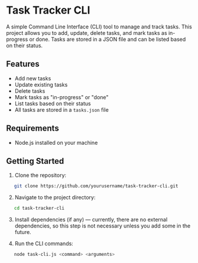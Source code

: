 # Task Tracker CLI

A simple Command Line Interface (CLI) tool to manage and track tasks. This project allows you to add, update, delete tasks, and mark tasks as in-progress or done. Tasks are stored in a JSON file and can be listed based on their status.

## Features

- Add new tasks
- Update existing tasks
- Delete tasks
- Mark tasks as "in-progress" or "done"
- List tasks based on their status
- All tasks are stored in a `tasks.json` file

## Requirements

- Node.js installed on your machine

## Getting Started

1. Clone the repository:

```bash
   git clone https://github.com/yourusername/task-tracker-cli.git
```

2. Navigate to the project directory:
```bash
   cd task-tracker-cli
```

3. Install dependencies (if any) — currently, there are no external dependencies, so this step is not necessary unless you add some in the future.

4. Run the CLI commands:
```bash
   node task-cli.js <command> <arguments>
```
